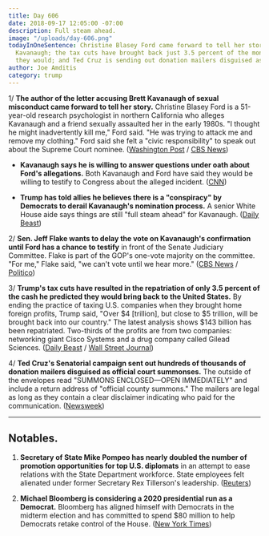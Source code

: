 ```yaml
---
title: Day 606
date: 2018-09-17 12:05:00 -07:00
description: Full steam ahead.
image: "/uploads/day-606.png"
todayInOneSentence: Christine Blasey Ford came forward to tell her story about Brett
  Kavanaugh; the tax cuts have brought back just 3.5 percent of the money Trump promised
  they would; and Ted Cruz is sending out donation mailers disguised as court summonses.
author: Joe Amditis
category: trump
---
```


1/ **The author of the letter accusing Brett Kavanaugh of sexual misconduct came forward to tell her story.** Christine Blasey Ford is a 51-year-old research psychologist in northern California who alleges Kavanaugh and a friend sexually assaulted her in the early 1980s. "I thought he might inadvertently kill me," Ford said. "He was trying to attack me and remove my clothing." Ford said she felt a "civic responsibility" to speak out about the Supreme Court nominee. ([Washington Post](https://www.washingtonpost.com/investigations/california-professor-writer-of-confidential-brett-kavanaugh-letter-speaks-out-about-her-allegation-of-sexual-assault/2018/09/16/46982194-b846-11e8-94eb-3bd52dfe917b_story.html?utm_term=.b399d40ab21e) / [CBS News](https://www.cbsnews.com/news/christine-blasey-ford-brett-kavanaugh-accuser-comes-forward-in-interview-with-the-washington-post/))

* **Kavanaugh says he is willing to answer questions under oath about Ford's allegations.** Both Kavanaugh and Ford have said they would be willing to testify to Congress about the alleged incident.  ([CNN](https://www.cnn.com/2018/09/17/politics/brett-kavanaugh-testimony/index.html))

* **Trump has told allies he believes there is a "conspiracy" by Democrats to derail Kavanaugh's nomination process.** A senior White House aide says things are still "full steam ahead" for Kavanaugh. ([Daily Beast](https://www.thedailybeast.com/trump-believes-there-is-a-conspiracy-to-submarine-the-kavanaugh-nomination))

2/ **Sen. Jeff Flake wants to delay the vote on Kavanaugh's confirmation until Ford has a chance to testify** in front of the Senate Judiciary Committee. Flake is part of the GOP's one-vote majority on the committee. "For me," Flake said, "we can't vote until we hear more." ([CBS News](https://www.cbsnews.com/news/jeff-flake-says-brett-kavanaugh-accuser-christine-blasey-ford-must-be-heard-before-committee-vote/) / [Politico](https://www.politico.com/story/2018/09/16/kavanaugh-allegation-anonymous-republicans-825855))

3/ **Trump's tax cuts have resulted in the repatriation of only 3.5 percent of the cash he predicted they would bring back to the United States.** By ending the practice of taxing U.S. companies when they brought home foreign profits, Trump said, "Over $4 [trillion], but close to $5 trillion, will be brought back into our country." The latest analysis shows $143 billion has been repatriated. Two-thirds of the profits are from two companies: networking giant Cisco Systems and a drug company called Gilead Sciences. ([Daily Beast](https://www.thedailybeast.com/trump-tax-law-has-led-to-repatriation-of-just-3-of-the-cash-he-promised-it-would) / [Wall Street Journal](https://www.wsj.com/articles/companies-arent-all-rushing-to-repatriate-cash-1537106555))

4/ **Ted Cruz's Senatorial campaign sent out hundreds of thousands of donation mailers disguised as official court summonses.** The outside of the envelopes read "SUMMONS ENCLOSED—OPEN IMMEDIATELY" and include a return address of "official county summons." The mailers are legal as long as they contain a clear disclaimer indicating who paid for the communication. ([Newsweek](https://www.newsweek.com/ted-cruz-beto-orourke-texas-election-midterms-letters-1123146))

---

## Notables.

1. **Secretary of State Mike Pompeo has nearly doubled the number of promotion opportunities for top U.S. diplomats** in an attempt to ease relations with the State Department workforce. State employees felt alienated under former Secretary Rex Tillerson's leadership. ([Reuters](https://www.reuters.com/article/us-usa-pompeo-diplomats-exclusive/exclusive-pompeo-seeks-rapprochement-with-alienated-u-s-diplomats-idUSKCN1LX0TC))

2. **Michael Bloomberg is considering a 2020 presidential run as a Democrat.** Bloomberg has aligned himself with Democrats in the midterm election and has committed to spend $80 million to help Democrats retake control of the House. ([New York Times](https://www.nytimes.com/2018/09/17/us/politics/bloomberg-president-2020-democrat.html))
